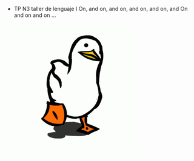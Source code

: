 - TP N3 taller de lenguaje I
On, and on, and on, and on, and on, and
On and on and on ...
<p><img aling ="rigth" src ="https://github.com/TallerDeLenguajes1/tl1_tp3_2023-julian-quin/blob/main/pato-caminando.gif" heigth="300" width="350" </p>
